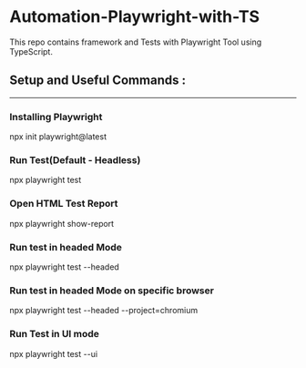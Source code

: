 # Automation-Playwright-with-TS
This repo contains framework and Tests with Playwright Tool using TypeScript.


## Setup and Useful Commands : 
---
### Installing Playwright
npx init playwright@latest

### Run Test(Default - Headless)
npx playwright test 

### Open HTML Test Report
npx playwright show-report  

### Run test in headed Mode
npx playwright test --headed 

### Run test in headed Mode on specific browser
npx playwright test --headed --project=chromium

### Run Test in UI mode
npx playwright test --ui  


